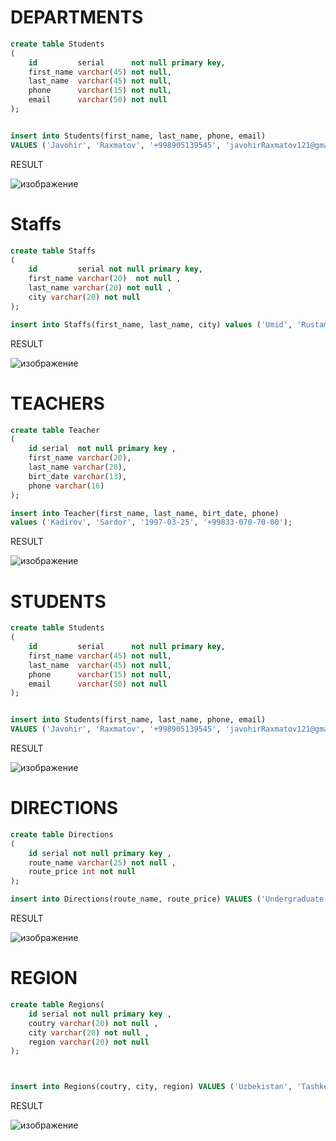 # DEPARTMENTS

```sql
create table Students
(
    id         serial      not null primary key,
    first_name varchar(45) not null,
    last_name  varchar(45) not null,
    phone      varchar(15) not null,
    email      varchar(50) not null
);


insert into Students(first_name, last_name, phone, email)
VALUES ('Javohir', 'Raxmatov', '+998905139545', 'javohirRaxmatov121@gmail.com');
```

RESULT

![изображение](https://user-images.githubusercontent.com/122611579/222696962-4a32ddcc-cf3c-41ba-8ae5-425460eb8dbf.png)


# Staffs

```sql
create table Staffs
(
    id         serial not null primary key,
    first_name varchar(20)  not null ,
    last_name varchar(20) not null ,
    city varchar(20) not null
);

insert into Staffs(first_name, last_name, city) values ('Umid', 'Rustamov', 'Tashkent');
```

RESULT

![изображение](https://user-images.githubusercontent.com/122611579/222697596-6d5d8449-76c5-4899-8974-e054d5091348.png)


# TEACHERS


```sql
create table Teacher
(
    id serial  not null primary key ,
    first_name varchar(20),
    last_name varchar(20),
    birt_date varchar(13),
    phone varchar(16)
);

insert into Teacher(first_name, last_name, birt_date, phone)
values ('Kadirov', 'Sardor', '1997-03-25', '+99833-070-70-00');
```

RESULT

![изображение](https://user-images.githubusercontent.com/122611579/222698287-94468cdd-c988-472b-a82f-e42efabd85d2.png)


# STUDENTS

```sql
create table Students
(
    id         serial      not null primary key,
    first_name varchar(45) not null,
    last_name  varchar(45) not null,
    phone      varchar(15) not null,
    email      varchar(50) not null
);


insert into Students(first_name, last_name, phone, email)
VALUES ('Javohir', 'Raxmatov', '+998905139545', 'javohirRaxmatov121@gmail.com');
```

RESULT


![изображение](https://user-images.githubusercontent.com/122611579/222698914-ede627d8-1250-4606-bf15-bb52df2cbc6f.png)


# DIRECTIONS 

```sql 
create table Directions
(
    id serial not null primary key ,
    route_name varchar(25) not null ,
    route_price int not null
);

insert into Directions(route_name, route_price) VALUES ('Undergraduate', 1000);
```

RESULT

![изображение](https://user-images.githubusercontent.com/122611579/222700081-34342fa0-52d6-45f2-9127-1cf2f4707886.png)


# REGION

```sql
create table Regions(
    id serial not null primary key ,
    coutry varchar(20) not null ,
    city varchar(20) not null ,
    region varchar(20) not null
);



insert into Regions(coutry, city, region) VALUES ('Uzbekistan', 'Tashkent', 'Sergeli');
```


RESULT

![изображение](https://user-images.githubusercontent.com/122611579/222700358-7775f3b6-ca58-4114-a90b-82f1f50ed091.png)



